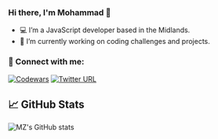 ### Hi there, I'm Mohammad 👋

- 💻 I’m a JavaScript developer based in the Midlands. 
- 🔭 I’m currently working on coding challenges and projects.

### 🤝 Connect with me:

[![Codewars](https://www.codewars.com/users/mz0121coder/badges/small)](https://www.codewars.com/users/mz0121coder)
[![Twitter URL](https://img.shields.io/twitter/url/https/twitter.com/mzcoder7.svg?style=social&label=Follow%20%40mzcoder7)](https://twitter.com/mzcoder7)
## &#x1f4c8; GitHub Stats
![MZ's GitHub stats](https://github-readme-stats.vercel.app/api?username=mz0121coder&show_icons=true&theme=tokyonight)
<!--
**mz0121coder/mz0121coder** is a ✨ _special_ ✨ repository because its `README.md` (this file) appears on your GitHub profile.

Here are some ideas to get you started:

- 🔭 I’m currently working on ...
- 🌱 I’m currently learning ...
- 👯 I’m looking to collaborate on ...
- 🤔 I’m looking for help with ...
- 💬 Ask me about ...
- 📫 How to reach me: ...
- 😄 Pronouns: ...
- ⚡ Fun fact: ...
-->
